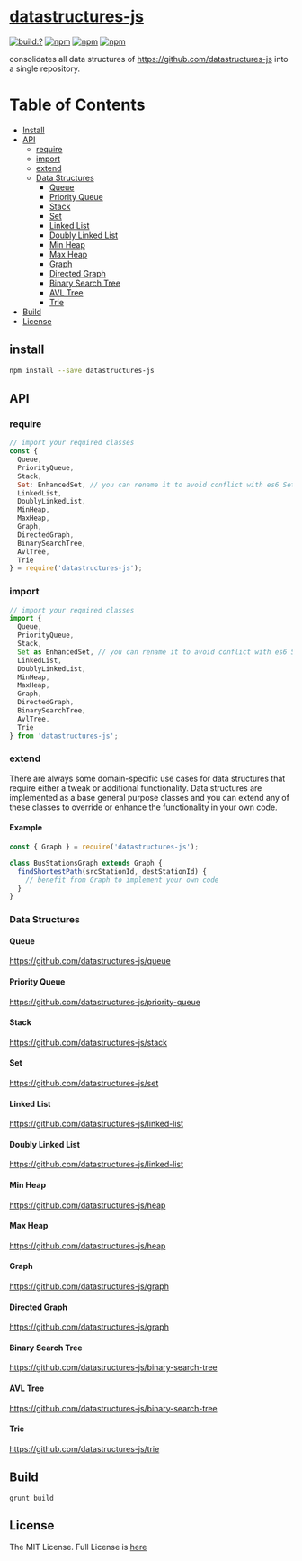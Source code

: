 # [datastructures-js](https://github.com/eyas-ranjous/datastructures-js)

[![build:?](https://travis-ci.org/eyas-ranjous/datastructures-js.svg?branch=master)](https://travis-ci.org/eyas-ranjous/datastructures-js) 
[![npm](https://img.shields.io/npm/v/datastructures-js.svg)](https://www.npmjs.com/package/datastructures-js)
[![npm](https://img.shields.io/npm/dm/datastructures-js.svg)](https://www.npmjs.com/package/datastructures-js) [![npm](https://img.shields.io/badge/node-%3E=%206.0-blue.svg)](https://www.npmjs.com/package/datastructures-js)

consolidates all data structures of https://github.com/datastructures-js into a single repository.

# Table of Contents
* [Install](#install)
* [API](#api)
  * [require](#require)
  * [import](#import)
  * [extend](#extend)
  * [Data Structures](#data-structures)
    * [Queue](#queue)
    * [Priority Queue](#priority-queue)
    * [Stack](#stack)
    * [Set](#set)
    * [Linked List](#linked-list)
    * [Doubly Linked List](#doubly-linked-list)
    * [Min Heap](#min-heap)
    * [Max Heap](#max-heap)
    * [Graph](#graph)
    * [Directed Graph](#directed-graph)
    * [Binary Search Tree](#binary-search-tree)
    * [AVL Tree](#avl-tree)
    * [Trie](#trie)
 * [Build](#build)
 * [License](#license)

## install
```sh
npm install --save datastructures-js
```

## API

### require
```js
// import your required classes
const {
  Queue,
  PriorityQueue,
  Stack,
  Set: EnhancedSet, // you can rename it to avoid conflict with es6 Set
  LinkedList,
  DoublyLinkedList,
  MinHeap,
  MaxHeap,
  Graph,
  DirectedGraph,
  BinarySearchTree,
  AvlTree,
  Trie
} = require('datastructures-js');
```

### import
```js
// import your required classes
import {
  Queue,
  PriorityQueue,
  Stack,
  Set as EnhancedSet, // you can rename it to avoid conflict with es6 Set
  LinkedList,
  DoublyLinkedList,
  MinHeap,
  MaxHeap,
  Graph,
  DirectedGraph,
  BinarySearchTree,
  AvlTree,
  Trie
} from 'datastructures-js';
```

### extend
There are always some domain-specific use cases for data structures that require either a tweak or additional functionality. Data structures are implemented as a base general purpose classes and you can extend any of these classes to override or enhance the functionality in your own code.

#### Example

```js
const { Graph } = require('datastructures-js');

class BusStationsGraph extends Graph {
  findShortestPath(srcStationId, destStationId) {
    // benefit from Graph to implement your own code 
  }
}
```

### Data Structures

#### Queue
https://github.com/datastructures-js/queue

#### Priority Queue
https://github.com/datastructures-js/priority-queue

#### Stack
https://github.com/datastructures-js/stack

#### Set
https://github.com/datastructures-js/set

#### Linked List
https://github.com/datastructures-js/linked-list

#### Doubly Linked List
https://github.com/datastructures-js/linked-list

#### Min Heap
https://github.com/datastructures-js/heap

#### Max Heap
https://github.com/datastructures-js/heap

#### Graph
https://github.com/datastructures-js/graph

#### Directed Graph
https://github.com/datastructures-js/graph

#### Binary Search Tree
https://github.com/datastructures-js/binary-search-tree

#### AVL Tree
https://github.com/datastructures-js/binary-search-tree

#### Trie
https://github.com/datastructures-js/trie

## Build
```
grunt build
```

## License
The MIT License. Full License is [here](https://github.com/eyas-ranjous/datastructures-js/blob/master/LICENSE)
